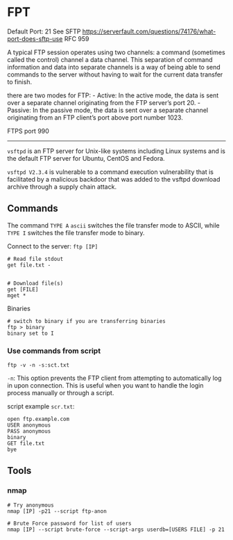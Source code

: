 # FPT


Default Port: 21
See SFTP <https://serverfault.com/questions/74176/what-port-does-sftp-use>
RFC 959

A typical FTP session operates using two channels: a command (sometimes called the control) channel a data channel. This separation of command information and data into separate channels is a way of being able to send commands to the server without having to wait for the current data transfer to finish.

there are two modes for FTP:
	- Active: In the active mode, the data is sent over a separate channel originating from the FTP server’s port 20.
	- Passive: In the passive mode, the data is sent over a separate channel originating from an FTP client’s port above port number 1023.



FTPS
	port 990




----------------------------------

`vsftpd` is an FTP server for Unix-like systems including Linux systems and is the default FTP server for Ubuntu, CentOS and Fedora.

`vsftpd V2.3.4` is vulnerable to a command execution vulnerability that is facilitated by a malicious backdoor that was added to the vsftpd download archive through a supply chain attack.


## Commands

The command `TYPE A` `ascii` switches the file transfer mode to ASCII, while `TYPE I` switches the file transfer mode to binary.

Connect to the server: `ftp [IP]`

```
# Read file stdout
get file.txt -


# Download file(s)
get [FILE]
mget *

```


Binaries

```
# switch to binary if you are transferring binaries
ftp > binary
binary set to I 
```





### Use commands from script

`ftp -v -n -s:sct.txt`
 
`-n`: This option prevents the FTP client from attempting to automatically log in upon connection. This is useful when you want to handle the login process manually or through a script. 
 

 
script example `scr.txt`:
```
open ftp.example.com
USER anonymous
PASS anonymous
binary
GET file.txt
bye
```





## Tools

### nmap

```
# Try anonymous
nmap [IP] -p21 --script ftp-anon

# Brute Force password for list of users
nmap [IP] --script brute-force --script-args userdb=[USERS FILE] -p 21




```



